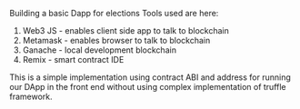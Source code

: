 Building a basic Dapp for elections
Tools used are here:
1. Web3 JS - enables client side app to talk to blockchain
2. Metamask - enables browser to talk to blockchain
3. Ganache - local development blockchain
4. Remix - smart contract IDE

This is a simple implementation using contract ABI and address for running our DApp in the front end without using complex implementation of truffle framework.
